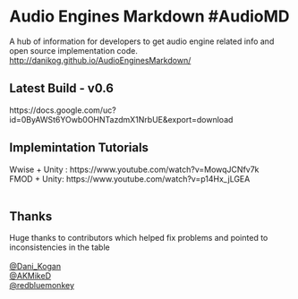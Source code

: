 # Audio Engines Markdown #AudioMD
A hub of information for developers to get audio engine related info and open source implementation code.
<br>
http://danikog.github.io/AudioEnginesMarkdown/
<h2>Latest Build - v0.6</h2>
https://docs.google.com/uc?id=0ByAWSt6YOwb0OHNTazdmX1NrbUE&export=download
<br>
<h2> Implemintation Tutorials</h2>
Wwise + Unity : https://www.youtube.com/watch?v=MowqJCNfv7k
<br>
FMOD + Unity: https://www.youtube.com/watch?v=p14Hx_jLGEA
<br>
<br>
<h2>Thanks</h2>
Huge thanks to contributors which helped fix problems and pointed to inconsistencies in the table
<br>
<br>
<a href="https://twitter.com/Dani_Kogan" target="_blank"> @Dani_Kogan </a>
<br>
<a href="https://twitter.com/AKMikeDn" target="_blank">@AKMikeD</a>
<br>
<a href="https://twitter.com/redbluemonkey" target="_blank">@redbluemonkey</a>

